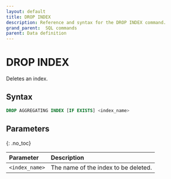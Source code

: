 ```yaml
---
layout: default
title: DROP INDEX
description: Reference and syntax for the DROP INDEX command.
grand_parent:  SQL commands
parent: Data definition
---
```


# DROP INDEX
Deletes an index.

## Syntax

```sql
DROP AGGREGATING INDEX [IF EXISTS] <index_name>
```

## Parameters
{: .no_toc}

| Parameter      | Description                          |
| :-------------- | :------------------------------------ |
| `<index_name>` | The name of the index to be deleted. |

